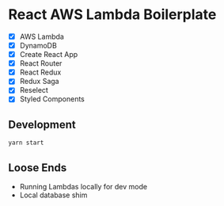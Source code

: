 # React AWS Lambda Boilerplate

- [x] AWS Lambda
- [x] DynamoDB
- [x] Create React App
- [x] React Router
- [x] React Redux
- [x] Redux Saga
- [x] Reselect
- [x] Styled Components

## Development

```sh
yarn start
```

## Loose Ends

- Running Lambdas locally for dev mode
- Local database shim

